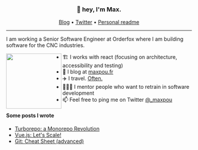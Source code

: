 <h3 align="center">👋 hey, I'm Max.</h3>

<p align="center">
  <a href="https://www.maxpou.fr">Blog</a> •
  <a href="https://twitter.com/_maxpou">Twitter</a> •
  <a href="https://www.maxpou.fr/readme">Personal readme</a>
</p>

---

I am working a Senior Software Engineer at Orderfox where I am building software for the CNC industries. 

<a href="https://www.maxpou.fr"><img align="left" width="150" height="150" src="https://raw.githubusercontent.com/maxpou/maxpou/main/octomax.svg"></a>

* 🏗 I works with react (focusing on architecture, accessibility and testing)
* 📝 I blog at [maxpou.fr](https://www.maxpou.fr)
* ✈️ I travel. [Often.](https://nomadlist.com/@maxpou)
* 👨🏼‍🏫 I mentor people who want to retrain in software development
* 📫 Feel free to ping me on Twitter [@_maxpou](https://twitter.com/_maxpou)



#### Some posts I wrote

* [Turborepo: a Monorepo Revolution](https://www.maxpou.fr/turborepo)
* [Vue.js: Let's Scale!](https://www.maxpou.fr/vue-js-module-architecture)
* [Git: Cheat Sheet (advanced)](https://www.maxpou.fr/git-cheat-sheet)
